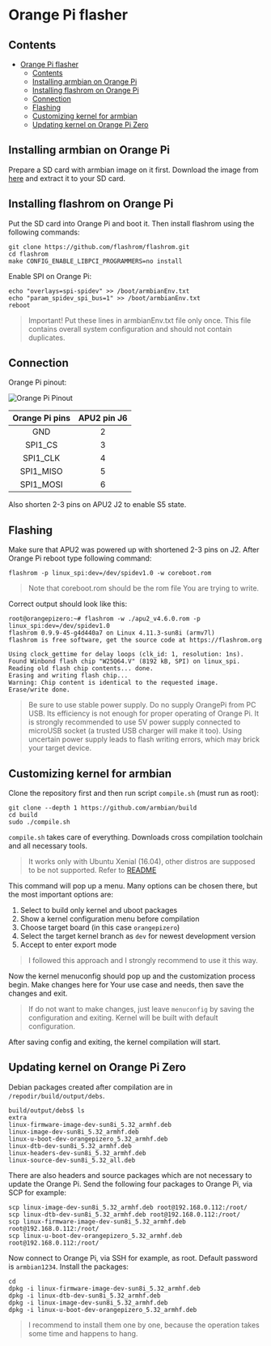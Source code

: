 # Orange Pi flasher

## Contents

<!-- TOC -->

- [Orange Pi flasher](#orange-pi-flasher)
    - [Contents](#contents)
    - [Installing armbian on Orange Pi](#installing-armbian-on-orange-pi)
    - [Installing flashrom on Orange Pi](#installing-flashrom-on-rpi)
    - [Connection](#connection)
    - [Flashing](#flashing)
    - [Customizing kernel for armbian](#customizing-kernel-for-armbian)
    - [Updating kernel on Orange Pi Zero](#updating-kernel-on-orange-pi-zero)

<!-- /TOC -->

## Installing armbian on Orange Pi

Prepare a SD card with armbian image on it first.
Download the image from
[here](https://dl.armbian.com/orangepizero/Debian_jessie_dev.7z)
and extract it to your SD card.

## Installing flashrom on Orange Pi

Put the SD card into Orange Pi and boot it. Then install flashrom using the
following commands:
```
git clone https://github.com/flashrom/flashrom.git
cd flashrom
make CONFIG_ENABLE_LIBPCI_PROGRAMMERS=no install
```

Enable SPI on Orange Pi:
```
echo "overlays=spi-spidev" >> /boot/armbianEnv.txt
echo "param_spidev_spi_bus=1" >> /boot/armbianEnv.txt
reboot
```
> Important! Put these lines in armbianEnv.txt file only once. This file
contains overall system configuration and should not contain duplicates.

## Connection

Orange Pi pinout:

![Orange Pi Pinout](https://i1.wp.com/oshlab.com/wp-content/uploads/2016/11/Orange-Pi-Zero-Pinout-banner2.jpg)


 Orange Pi pins | APU2 pin J6
:--------------:|:----------:
 GND            | 2
 SPI1_CS        | 3
 SPI1_CLK       | 4
 SPI1_MISO      | 5
 SPI1_MOSI      | 6
 
Also shorten 2-3 pins on APU2 J2 to enable S5 state.
 
## Flashing

Make sure that APU2 was powered up with shortened 2-3 pins on J2. After Orange
Pi reboot type following command:

```
flashrom -p linux_spi:dev=/dev/spidev1.0 -w coreboot.rom
```


> Note that coreboot.rom should be the rom file You are trying to write.

Correct output should look like this:
```
root@orangepizero:~# flashrom -w ./apu2_v4.6.0.rom -p linux_spi:dev=/dev/spidev1.0
flashrom 0.9.9-45-g4d440a7 on Linux 4.11.3-sun8i (armv7l)
flashrom is free software, get the source code at https://flashrom.org

Using clock_gettime for delay loops (clk_id: 1, resolution: 1ns).
Found Winbond flash chip "W25Q64.V" (8192 kB, SPI) on linux_spi.
Reading old flash chip contents... done.
Erasing and writing flash chip...
Warning: Chip content is identical to the requested image.
Erase/write done.
```

> Be sure to use stable power supply. Do no supply OrangePi from PC USB.
> Its efficiency is not enough for proper operating of Orange Pi.
> It is strongly recommended to use 5V power supply connected to microUSB
> socket (a trusted USB charger will make it too). Using uncertain power supply
> leads to flash writing errors, which may brick your target device.

## Customizing kernel for armbian

Clone the repository first and then run script `compile.sh` (must run as root):
```
git clone --depth 1 https://github.com/armbian/build
cd build
sudo ./compile.sh
```

`compile.sh` takes care of everything. Downloads cross compilation toolchain and
all necessary tools.

>It works only with Ubuntu Xenial (16.04), other distros are supposed to be not
>supported. Refer to [README](https://github.com/armbian/build/blob/master/README.md)

This command will pop up a menu. Many options can be chosen there, but the most
important options are:

1. Select to build only kernel and uboot packages
2. Show a kernel configuration menu before compilation
3. Choose target board (in this case `orangepizero`)
4. Select the target kernel branch as `dev` for newest development version
5. Accept to enter export mode

>I followed this approach and I strongly recommend to use it this way.

Now the kernel menuconfig should pop up and the customization process begin.
Make changes here for Your use case and needs, then save the changes and exit.

>If do not want to make changes, just leave `menuconfig` by saving the
>configuration and exiting. Kernel will be built with default configuration.

After saving config and exiting, the kernel compilation will start.

## Updating kernel on Orange Pi Zero

Debian packages created after compilation are in `/repodir/build/output/debs`.

```
build/output/debs$ ls
extra
linux-firmware-image-dev-sun8i_5.32_armhf.deb
linux-image-dev-sun8i_5.32_armhf.deb
linux-u-boot-dev-orangepizero_5.32_armhf.deb
linux-dtb-dev-sun8i_5.32_armhf.deb
linux-headers-dev-sun8i_5.32_armhf.deb
linux-source-dev-sun8i_5.32_all.deb

```
There are also headers and source packages which are not necessary to update
the Orange Pi. Send the following four packages to Orange Pi, via SCP for
example:

```
scp linux-image-dev-sun8i_5.32_armhf.deb root@192.168.0.112:/root/
scp linux-dtb-dev-sun8i_5.32_armhf.deb root@192.168.0.112:/root/
scp linux-firmware-image-dev-sun8i_5.32_armhf.deb root@192.168.0.112:/root/
scp linux-u-boot-dev-orangepizero_5.32_armhf.deb root@192.168.0.112:/root/
```

Now connect to Orange Pi, via SSH for example, as root. Default password is
`armbian1234`. Install the packages:

```
cd
dpkg -i linux-firmware-image-dev-sun8i_5.32_armhf.deb
dpkg -i linux-dtb-dev-sun8i_5.32_armhf.deb
dpkg -i linux-image-dev-sun8i_5.32_armhf.deb
dpkg -i linux-u-boot-dev-orangepizero_5.32_armhf.deb
```

> I recommend to install them one by one, because the operation takes some time
> and happens to hang.